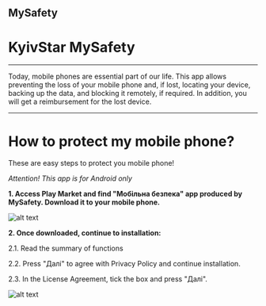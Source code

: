 ## MySafety
# KyivStar MySafety
_____________________

Today, mobile phones are essential part of our life. This app allows preventing the loss of your mobile phone and, if lost, locating your device, backing up the data, and blocking it remotely, if required. In addition, you will get a reimbursement for the lost device.

_____________________

# How to protect my mobile phone?

These are easy steps to protect you mobile phone!

*Attention! This app is for Android only*

**1. Access Play Market and find "Мобільна безпека" app produced by MySafety. Download it to your mobile phone.**

![alt text](https://sketch.io/render/sk-20ee9e6a1f900201522416477fa37266.jpeg)

**2. Once downloaded, continue to installation:**

2.1. Read the summary of functions

2.2. Press "Далі" to agree with Privacy Policy and continue installation.

2.3. In the License Agreement, tick the box and press "Далі".

![alt text](https://sketch.io/render/sk-c647ab7f146f4e72b99cf002f558ddf6.jpeg)
